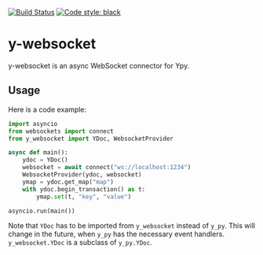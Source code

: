 [![Build Status](https://github.com/davidbrochart/y-websocket/workflows/CI/badge.svg)](https://github.com/davidbrochart/y-websocket/actions)
[![Code style: black](https://img.shields.io/badge/code%20style-black-000000.svg)](https://github.com/psf/black)


# y-websocket

y-websocket is an async WebSocket connector for Ypy.

## Usage

Here is a code example:

```py
import asyncio
from websockets import connect
from y_websocket import YDoc, WebsocketProvider

async def main():
    ydoc = YDoc()
    websocket = await connect("ws://localhost:1234")
    WebsocketProvider(ydoc, websocket)
    ymap = ydoc.get_map("map")
    with ydoc.begin_transaction() as t:
        ymap.set(t, "key", "value")

asyncio.run(main())
```

Note that `YDoc` has to be imported from `y_websocket` instead of `y_py`. This will change in the
future, when `y_py` has the necessary event handlers. `y_websocket.YDoc` is a subclass of
`y_py.YDoc`.
